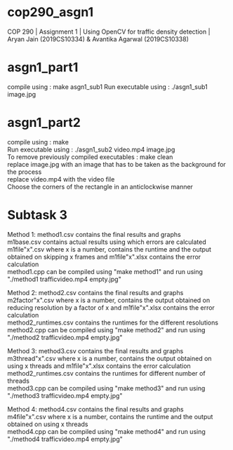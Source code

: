 # cop290_asgn1
COP 290 | Assignment 1 | Using OpenCV for traffic density detection | Aryan Jain (2019CS10334) &amp; Avantika Agarwal (2019CS10338)

# asgn1_part1
compile using : make asgn1_sub1
Run executable using : ./asgn1_sub1 image.jpg <br />

# asgn1_part2
compile using : make <br />
Run executable using : ./asgn1_sub2 video.mp4 image.jpg <br />
To remove previously compiled executables : make clean <br />
replace image.jpg with an image that has to be taken as the background for the process <br />
replace video.mp4 with the video file <br />
Choose the corners of the rectangle in an anticlockwise manner <br />

# Subtask 3
Method 1: method1.csv contains the final results and graphs <br />
          m1base.csv contains actual results using which errors are calculated <br />
          m1file"x".csv where x is a number, contains the runtime and the output obtained on skipping x frames and m1file"x".xlsx contains the error calculation <br />
          method1.cpp can be compiled using "make method1" and run using "./method1 trafficvideo.mp4 empty.jpg" <br />
          
Method 2: method2.csv contains the final results and graphs <br />
          m2factor"x".csv where x is a number, contains the output obtained on reducing resolution by a factor of x and m1file"x".xlsx contains the error calculation <br />
          method2_runtimes.csv contains the runtimes for the different resolutions <br />
          method2.cpp can be compiled using "make method2" and run using "./method2 trafficvideo.mp4 empty.jpg" <br />

Method 3: method3.csv contains the final results and graphs <br />
          m3thread"x".csv where x is a number, contains the output obtained on using x threads and m1file"x".xlsx contains the error calculation <br />
          method2_runtimes.csv contains the runtimes for different number of threads <br />
          method3.cpp can be compiled using "make method3" and run using "./method3 trafficvideo.mp4 empty.jpg" <br />

Method 4: method4.csv contains the final results and graphs <br />
          m4file"x".csv where x is a number, contains the runtime and the output obtained on using x threads <br />
          method4.cpp can be compiled using "make method4" and run using "./method4 trafficvideo.mp4 empty.jpg" <br />
